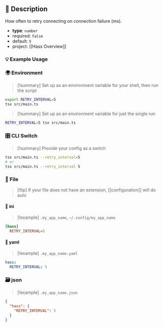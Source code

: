 ## 📜 Description

How often to retry connecting on connection failure (ms).

- **type**: `number`
- required: `false`
- default: `5`
- project: [[Hass Overview]]

### 💡 Example Usage

### 🌍 Environment

> [!summary] Set up as an environment variable for your shell, then run the script
```bash
export RETRY_INTERVAL=5
tsx src/main.ts
```
> [!summary] Set up as an environment variable for just the single run

```bash
RETRY_INTERVAL=5 tsx src/main.ts
```
### 🎛️ CLI Switch

> [!summary] Provide your config as a switch
```bash
tsx src/main.ts --retry_interval=5
# or
tsx src/main.ts --retry_interval 5
```
### 📁 File
> [!tip] If your file does not have an extension, [[configuration]] will do auto
#### 📘 ini

> [!example] 
> `.my_app_name`, `~/.config/my_app_name`

```ini
[hass]
  RETRY_INTERVAL=5
```
#### 📄 yaml

> [!example]
> `.my_app_name.yaml`

```yaml
hass:
  RETRY_INTERVAL: 5
```
### 🗃️ json

> [!example]
> `.my_app_name.json`

```json
{
  "hass": {
    "RETRY_INTERVAL": 5
  }
}
```